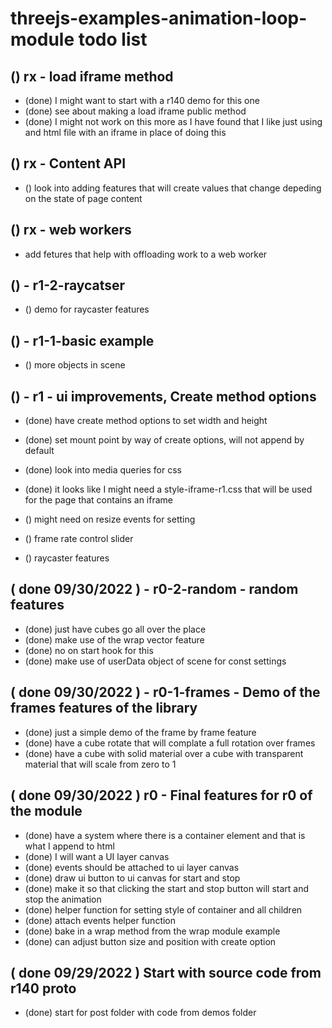 # threejs-examples-animation-loop-module todo list

## () rx - load iframe method
* (done) I might want to start with a r140 demo for this one
* (done) see about making a load iframe public method
* (done) I might not work on this more as I have found that I like just using and html file with an iframe in place of doing this

## () rx - Content API
* () look into adding features that will create values that change depeding on the state of page content

## () rx - web workers
* add fetures that help with offloading work to a web worker

## () - r1-2-raycatser
* () demo for raycaster features

## () - r1-1-basic example
* () more objects in scene

## () - r1 - ui improvements, Create method options
* (done) have create method options to set width and height
* (done) set mount point by way of create options, will not append by default
* (done) look into media queries for css
* (done) it looks like I might need a style-iframe-r1.css that will be used for the page that contains an iframe
* () might need on resize events for setting

* () frame rate control slider
* () raycaster features

## ( done 09/30/2022 ) - r0-2-random - random features
* (done) just have cubes go all over the place
* (done) make use of the wrap vector feature
* (done) no on start hook for this
* (done) make use of userData object of scene for const settings

## ( done 09/30/2022 ) - r0-1-frames - Demo of the frames features of the library
* (done) just a simple demo of the frame by frame feature
* (done) have a cube rotate that will complate a full rotation over frames
* (done) have a cube with solid material over a cube with transparent material that will scale from zero to 1

## ( done 09/30/2022 ) r0 - Final features for r0 of the module
* (done) have a system where there is a container element and that is what I append to html
* (done) I will want a UI layer canvas
* (done) events should be attached to ui layer canvas
* (done) draw ui button to ui canvas for start and stop
* (done) make it so that clicking the start and stop button will start and stop the animation
* (done) helper function for setting style of container and all children
* (done) attach events helper function
* (done) bake in a wrap method from the wrap module example
* (done) can adjust button size and position with create option

## ( done 09/29/2022 ) Start with source code from r140 proto
* (done) start for post folder with code from demos folder